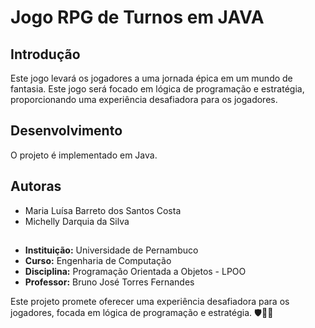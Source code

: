 # Jogo RPG de Turnos em JAVA

## Introdução

Este jogo levará os jogadores a uma jornada épica em um mundo de fantasia. Este jogo será focado em lógica de programação e estratégia, proporcionando uma experiência desafiadora para os jogadores.

## Desenvolvimento

O projeto é implementado em Java.


## Autoras

-  Maria Luísa Barreto dos Santos Costa
-  Michelly Darquia da Silva

##

- **Instituição:** Universidade de Pernambuco 
- **Curso:** Engenharia de Computação
- **Disciplina:** Programação Orientada a Objetos - LPOO
- **Professor:** Bruno José Torres Fernandes

Este projeto promete oferecer uma experiência desafiadora para os jogadores, focada em lógica de programação e estratégia. 🛡️🐉✨
